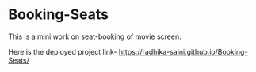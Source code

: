 # Booking-Seats
This is a mini work on seat-booking of movie screen.

Here is the deployed project link- https://radhika-saini.github.io/Booking-Seats/

